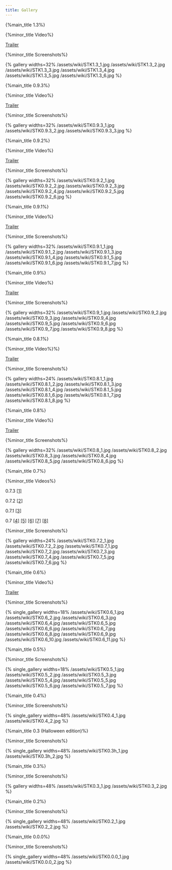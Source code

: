 ```yaml
---
title: Gallery
---
```

{%main_title 1.3%}

{%minor_title Video%}

[Trailer](https://trailer.supertuxkart.net/1.3/trailer.mp4)

{%minor_title Screenshots%}

{% gallery widths=32%
/assets/wiki/STK1.3_1.jpg
/assets/wiki/STK1.3_2.jpg
/assets/wiki/STK1.3_3.jpg
/assets/wiki/STK1.3_4.jpg
/assets/wiki/STK1.3_5.jpg
/assets/wiki/STK1.3_6.jpg
%}

{%main_title 0.9.3%}

{%minor_title Video%}

[Trailer](https://www.youtube.com/watch?v=hcgDUT4bwls)

{%minor_title Screenshots%}

{% gallery widths=32%
/assets/wiki/STK0.9.3_1.jpg
/assets/wiki/STK0.9.3_2.jpg
/assets/wiki/STK0.9.3_3.jpg
%}

{%main_title 0.9.2%}

{%minor_title Video%}

[Trailer](https://www.youtube.com/watch?v=ev8Zltau4zw)

{%minor_title Screenshots%}

{% gallery widths=32%
/assets/wiki/STK0.9.2_1.jpg
/assets/wiki/STK0.9.2_2.jpg
/assets/wiki/STK0.9.2_3.jpg
/assets/wiki/STK0.9.2_4.jpg
/assets/wiki/STK0.9.2_5.jpg
/assets/wiki/STK0.9.2_6.jpg
%}

{%main_title 0.9.1%}

{%minor_title Video%}

[Trailer](https://www.youtube.com/watch?v=tKD3aWJDg3M)

{%minor_title Screenshots%}

{% gallery widths=32%
/assets/wiki/STK0.9.1_1.jpg
/assets/wiki/STK0.9.1_2.jpg
/assets/wiki/STK0.9.1_3.jpg
/assets/wiki/STK0.9.1_4.jpg
/assets/wiki/STK0.9.1_5.jpg
/assets/wiki/STK0.9.1_6.jpg
/assets/wiki/STK0.9.1_7.jpg
%}

{%main_title 0.9%}

{%minor_title Video%}

[Trailer](https://www.youtube.com/watch?v=0FEwDH7XU9Q)

{%minor_title Screenshots%}

{% gallery widths=32%
/assets/wiki/STK0.9_1.jpg
/assets/wiki/STK0.9_2.jpg
/assets/wiki/STK0.9_3.jpg
/assets/wiki/STK0.9_4.jpg
/assets/wiki/STK0.9_5.jpg
/assets/wiki/STK0.9_6.jpg
/assets/wiki/STK0.9_7.jpg
/assets/wiki/STK0.9_8.jpg
%}

{%main_title 0.8.1%}

{%minor_title Video%}%}

[Trailer](https://www.youtube.com/watch?v=WutAN4i98_o)

{%minor_title Screenshots%}

{% gallery widths=24%
/assets/wiki/STK0.8.1_1.jpg
/assets/wiki/STK0.8.1_2.jpg
/assets/wiki/STK0.8.1_3.jpg
/assets/wiki/STK0.8.1_4.jpg
/assets/wiki/STK0.8.1_5.jpg
/assets/wiki/STK0.8.1_6.jpg
/assets/wiki/STK0.8.1_7.jpg
/assets/wiki/STK0.8.1_8.jpg
%}

{%main_title 0.8%}

{%minor_title Video%}

[Trailer](https://www.youtube.com/watch?v=wwSXCrNjTm4)

{%minor_title Screenshots%}

{% gallery widths=32%
/assets/wiki/STK0.8_1.jpg
/assets/wiki/STK0.8_2.jpg
/assets/wiki/STK0.8_3.jpg
/assets/wiki/STK0.8_4.jpg
/assets/wiki/STK0.8_5.jpg
/assets/wiki/STK0.8_6.jpg
%}

{%main_title 0.7%}

{%minor_title Videos%}

0.7.3 [[1]](https://www.youtube.com/watch?v=4ZoguEjB5XY)

0.7.2 [[2]](https://www.youtube.com/watch?v=7CHqMdDo_LU)

0.7.1 [[3]](https://www.youtube.com/watch?v=J4zMhV8Lb60)

0.7 [[4]](https://www.youtube.com/v/tAgDWSfEESA)
[[5]](https://www.youtube.com/watch?v=OB8B8ZxufEs)
[[6]](https://www.youtube.com/watch?v=HK9b9d6M_6s)
[[7]](https://www.youtube.com/watch?v=k9Bt2J5CbLY)
[[8]](https://www.youtube.com/watch?v=_D5D2AZaq5o)

{%minor_title Screenshots%}

{% gallery widths=24%
/assets/wiki/STK0.7.2_1.jpg
/assets/wiki/STK0.7.2_2.jpg
/assets/wiki/STK0.7_1.jpg
/assets/wiki/STK0.7_2.jpg
/assets/wiki/STK0.7_3.jpg
/assets/wiki/STK0.7_4.jpg
/assets/wiki/STK0.7_5.jpg
/assets/wiki/STK0.7_6.jpg
%}

{%main_title 0.6%}

{%minor_title Video%}

[Trailer](https://www.vimeo.com/2891554)

{%minor_title Screenshots%}

{% single_gallery widths=18%
/assets/wiki/STK0.6_1.jpg
/assets/wiki/STK0.6_2.jpg
/assets/wiki/STK0.6_3.jpg
/assets/wiki/STK0.6_4.jpg
/assets/wiki/STK0.6_5.jpg
/assets/wiki/STK0.6_6.jpg
/assets/wiki/STK0.6_7.jpg
/assets/wiki/STK0.6_8.jpg
/assets/wiki/STK0.6_9.jpg
/assets/wiki/STK0.6_10.jpg
/assets/wiki/STK0.6_11.jpg
%}

{%main_title 0.5%}

{%minor_title Screenshots%}

{% single_gallery widths=18%
/assets/wiki/STK0.5_1.jpg
/assets/wiki/STK0.5_2.jpg
/assets/wiki/STK0.5_3.jpg
/assets/wiki/STK0.5_4.jpg
/assets/wiki/STK0.5_5.jpg
/assets/wiki/STK0.5_6.jpg
/assets/wiki/STK0.5_7.jpg
%}

{%main_title 0.4%}

{%minor_title Screenshots%}

{% single_gallery widths=48%
/assets/wiki/STK0.4_1.jpg
/assets/wiki/STK0.4_2.jpg
%}

{%main_title 0.3 (Halloween edition)%}

{%minor_title Screenshots%}

{% single_gallery widths=48%
/assets/wiki/STK0.3h_1.jpg
/assets/wiki/STK0.3h_2.jpg
%}

{%main_title 0.3%}

{%minor_title Screenshots%}

{% gallery widths=48%
/assets/wiki/STK0.3_1.jpg
/assets/wiki/STK0.3_2.jpg
%}

{%main_title 0.2%}

{%minor_title Screenshots%}

{% single_gallery widths=48%
/assets/wiki/STK0.2_1.jpg
/assets/wiki/STK0.2_2.jpg
%}

{%main_title 0.0.0%}

{%minor_title Screenshots%}

{% single_gallery widths=48%
/assets/wiki/STK0.0.0_1.jpg
/assets/wiki/STK0.0.0_2.jpg
%}
